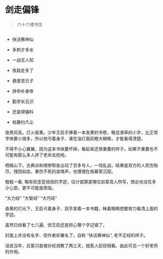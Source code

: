 # 剑走偏锋

> 六十六楼书生

## 

- 快活赛神仙

- 多刺才多水

- 一战无人知

- 夜路走多了

- 悬崖苦日子

- 拼命补身体

- 勤学长见识

- 还是得偏科

- 枯藤扫凡尘




夜黑风高，灯火昏黄。少年王启手捧着一本发黄的书卷，略显潦草的小字，比正常字体要小很多，所以他弓着身子，凑在油灯面前瞪大眼睛，才能看得清楚。

不得不小心翼翼，因为这本书快要坏掉，看起来还很重要的样子。如果不重要也不可能有那么多人拼了老命去抢啦。

栖梧山下，古典派和缥缈帮各出动了百多号人，一场乱战，结果是双方的人死伤殆尽。残阳如血，重伤不死的哀嚎声，也慢慢在夜幕里沉寂。





粗粗一看, 略有些歪歪扭扭的字迹，估计就算是哪位前辈高人所写，想必也没花多少心思，更不可能是原版。


“大力经”
“大智经”
“大巧经”




昏黄的灯光下，王启弓着身子、双手拿着一本书籍，眯着眼睛想要努力看清上面的字迹。


虽然已经看了七八遍、但王启还是担心哪个字记错了，


封面上并没有名字、但作者却署名了，自称 “快活赛神仙”, 老不正经的样子。














话说当年，吕蒙只是被孙权调教了两三天，就惹人刮目相看。由此可见一个好老师的作用。













